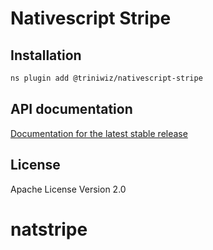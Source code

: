 # Nativescript Stripe

## Installation

```bash
ns plugin add @triniwiz/nativescript-stripe
```

## API documentation

[Documentation for the latest stable release](https://triniwiz.github.io/nativescript-plugins/api-reference/stripe.html)

## License

Apache License Version 2.0
# natstripe
